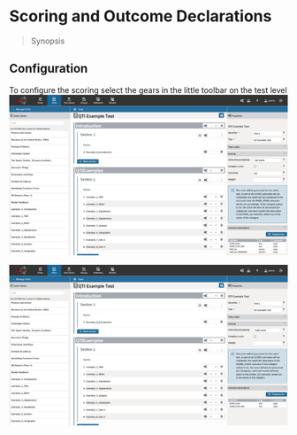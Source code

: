 <!--
tags: []

--> 

# Scoring and Outcome Declarations

> Synopsis


## Configuration
To configure the scoring select the gears in the little toolbar on the test level
![Scoring: Cut Score](../resources/backend/tests/authoring/settings/test/scoring/cut-score.png)


![Scoring: Total Score](../resources/backend/tests/authoring/settings/test/scoring/total-score.png)